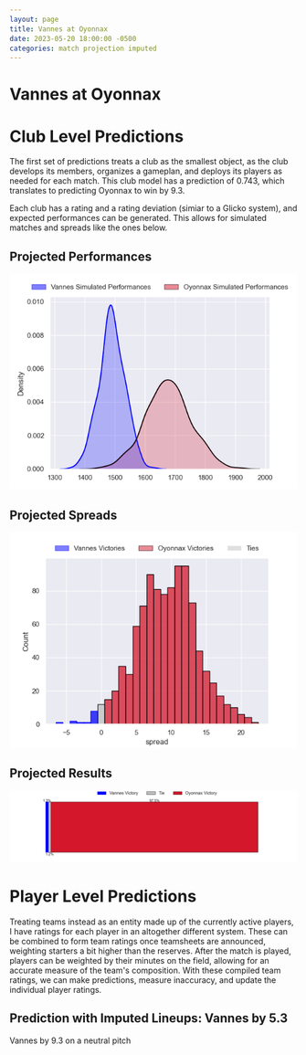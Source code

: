 ```yaml
---  
layout: page  
title: Vannes at Oyonnax  
date: 2023-05-20 18:00:00 -0500  
categories: match projection imputed  
---
```

# Vannes at Oyonnax

# Club Level Predictions


The first set of predictions treats a club as the smallest object, as the club develops its members, organizes a gameplan, and deploys its players as needed for each match. This club model has a prediction of 0.743, which translates to predicting Oyonnax to win by 9.3.

Each club has a rating and a rating deviation (simiar to a Glicko system), and expected performances can be generated. This allows for simulated matches and spreads like the ones below.
## Projected Performances


![Projected Performances](plots/performances_2023-05-20-Oyonnax-Vannes.png)
## Projected Spreads


![Projected Spreads](plots/spreads_2023-05-20-Oyonnax-Vannes.png)
## Projected Results


![Projected Results](plots/resultbar_2023-05-20-Oyonnax-Vannes.png)
# Player Level Predictions


Treating teams instead as an entity made up of the currently active players, I have ratings for each player in an altogether different system. These can be combined to form team ratings once teamsheets are announced, weighting starters a bit higher than the reserves. After the match is played, players can be weighted by their minutes on the field, allowing for an accurate measure of the team's composition. With these compiled team ratings, we can make predictions, measure inaccuracy, and update the individual player ratings.
## Prediction with Imputed Lineups: Vannes by 5.3


Vannes by 9.3 on a neutral pitch

